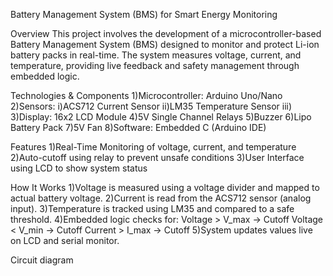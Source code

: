 Battery Management System (BMS) for Smart Energy Monitoring

Overview
This project involves the development of a microcontroller-based Battery Management System (BMS) designed to monitor and protect Li-ion battery packs in real-time. The system measures voltage, current, and temperature, providing live feedback and safety management through embedded logic.

Technologies & Components
1)Microcontroller: Arduino Uno/Nano
2)Sensors:
    i)ACS712 Current Sensor
    ii)LM35 Temperature Sensor
    iii)
3)Display: 16x2 LCD Module
4)5V Single Channel Relays
5)Buzzer
6)Lipo Battery Pack
7)5V Fan
8)Software: Embedded C (Arduino IDE)

Features
1)Real-Time Monitoring of voltage, current, and temperature
2)Auto-cutoff using relay to prevent unsafe conditions
3)User Interface using LCD to show system status

How It Works
1)Voltage is measured using a voltage divider and mapped to actual battery voltage.
2)Current is read from the ACS712 sensor (analog input).
3)Temperature is tracked using LM35 and compared to a safe threshold.
4)Embedded logic checks for:
    Voltage > V_max → Cutoff
    Voltage < V_min → Cutoff
    Current > I_max → Cutoff
5)System updates values live on LCD and serial monitor.

Circuit diagram



